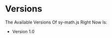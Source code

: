 <h1>Versions</h1><p>The Available Versions Of sy-math.js Right Now Is:<ul><li>Version 1.0</li></ul></p>
